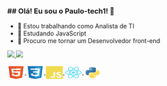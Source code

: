 ### ## Olá! Eu sou o Paulo-tech1! 👋


- 🔭 Estou trabalhando como Analista de TI
- 🌱 Estudando JavaScript
- 👯 Procuro me tornar um Desenvolvedor front-end 

<div>
  <a href="https://github.com/Paulo-tech1">
  <img height="160em" src="https://github-readme-stats.vercel.app/api?username=Paulo-tech1&show_icons=true&theme=dracula&include_all_commits=true&count_private=true"/>
  <img height="160em" src="https://github-readme-stats.vercel.app/api/top-langs/?username=Paulo-tech1&layout=compact&langs_count=7&theme=dracula"/>
</div>
  
  <div style="display: inline_block"><br>
    <img align="center" alt="Paulo-HTML" height="30" width="40" src="https://raw.githubusercontent.com/devicons/devicon/master/icons/html5/html5-original.svg">
    <img align="center" alt="Paulo-CSS" height="30" width="40" src="https://raw.githubusercontent.com/devicons/devicon/master/icons/css3/css3-original.svg">
    <img align="center" alt="Paulo-Js" height="30" width="40" src="https://raw.githubusercontent.com/devicons/devicon/master/icons/javascript/javascript-plain.svg">
    <img align="center" alt="Paulo-React" height="30" width="40" src="https://raw.githubusercontent.com/devicons/devicon/master/icons/react/react-original.svg">
    <img align="center" alt="Paulo-Python" height="30" width="40" src="https://raw.githubusercontent.com/devicons/devicon/master/icons/python/python-original.svg">
  </div>
 
